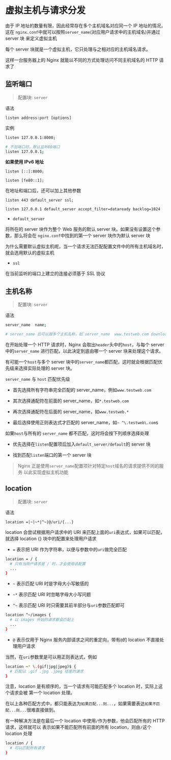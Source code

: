 # 虚拟主机与请求分发

由于 IP 地址的数量有限，因此经常存在多个主机域名对应同一个 IP 地址的情况，这在
`nginx.conf`中就可以按照`server_name`(对应用户请求中的主机域名)并通过 server 块
来定义虚拟主机

每个 server 块就是一个虚拟主机，它只处理与之相对应的主机域名请求。

这样一台服务器上的 Nginx 就能以不同的方式处理访问不同主机域名的 HTTP 请求了

## 监听端口

> 配置块: `server`

语法

```
listen address:port [options]
```

实例

```bash
listen 127.0.0.1:8000;

# 不加端口时，默认监听80端口
listen 127.0.0.1;
```

**如果使用 IPv6 地址**

```
listen [::]:8000;

listen [fe80::1];
```

在地址和端口后，还可以加上其他参数

```
listen 443 default_server ssl;

listen 127.0.0.1 default_server accept_filter=dataready backlog=1024
```

- `default_server`

将所在的 server 块作为整个 Web 服务的默认 server 块。如果没有设置这个参数，那么将会在
`nginx.conf`中找到的第一个 server 块作为默认 server 块

为什么需要默认虚拟主机呢，当一个请求无法匹配配置文件中的所有主机域名时，就会选用默认的虚拟主机

- `ssl`

在当前监听的端口上建立的连接必须基于 SSL 协议

## 主机名称

> 配置块: `server`

语法

```bash
server_name  name;

# server_name 后可以跟多个主机名称，如`server_name  www.testweb.com download.testweb.com`
```

在开始处理一个 HTTP 请求时，Nginx 会取出`header`头中的`host`，与每个 server 中的`server_name`
进行匹配，以此决定到底由哪一个 server 块来处理这个请求。

有可能一个`host`与多个 server 块中的`server_name`都匹配，这时就会根据匹配优先级来选择实际处理的
server 块。

`server_name` 与 `host` 匹配优先级

- 首先选择所有字符串完全匹配的 server_name，例如`www.testweb.com`

- 其次选择通配符在前面的 server_name，如`*.testweb.com`

- 再次选择通配符在后面的 server_name，如`www.testweb.*`

- 最后选择使用正则表达式才匹配的 server_name，如`~ ^\.testweb\.com$`

如果`host`与所有的 `server_name` 都不匹配，这时将会按下列顺序选择处理

- 优先选择在`listen`配置项后加入`default_server/default`的 server 块

- 找到匹配`listen`端口的第一个 server 块

> Nginx 正是使用`server_name`配置项针对特定`host`域名的请求提供不同的服务
> 以此实现虚拟主机功能

## location

> 配置块: `server`

语法

```
location =|~|~*|^~|@/uri/{...}
```

location 会尝试根据用户请求中的 URI 来匹配上面的`uri`表达式，如果可以匹配，就选择 location {}
块中的配置来处理用户请求

- `=` 表示把 URI 作为字符串，以便与参数中的`uri`做完全匹配

```bash
location = / {
  # 只有当用户请求是`/`时，才会使用该配置
  ...
}
```

- `~` 表示匹配 URI 时是字母大小写敏感的

- `~*` 表示匹配 URI 时忽略字母大小写问题

- `^~` 表示匹配 URI 时只需要其前半部分与`uri`参数匹配即可

```bash
location ^~/images {
  # 以 images 开始的请求都会匹配上
  ...
}
```

- `@` 表示仅用于 Nginx 服务内部请求之间的重定向，带有`@`的 location 不直接处理用户请求

当然，在`uri`参数里是可以用正则表达式，例如

```bash
location ~* \.(gif|jpg|jpeg)$ {
  # 匹配以 .gif .jpg .jpeg 结尾的请求
}
```

注意，location 是有顺序的，当一个请求有可能匹配多个 location 时，实际上这个请求会被
第一个 location 处理。

在以上各种匹配方式中，都只能表达为`如果匹配...则...`，如果需要表达`如果不匹配...则...`很难直接做到。

有一种解决方法是在最后一个 location 中使用`/`作为参数，他会匹配所有的 HTTP 请求，这样就可以
表示如果不能匹配所有前面的所有 location，则由`/`这个 location 处理

```bash
location / {
  # 可以匹配所有请求
}
```
